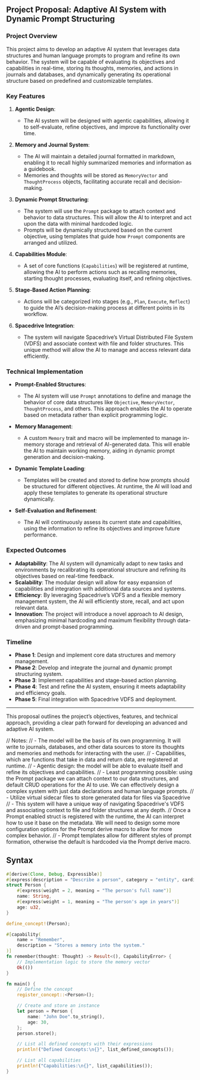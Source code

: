 ## **Project Proposal: Adaptive AI System with Dynamic Prompt Structuring**

### **Project Overview**

This project aims to develop an adaptive AI system that leverages data structures and human language prompts to program and refine its own behavior. The system will be capable of evaluating its objectives and capabilities in real-time, storing its thoughts, memories, and actions in journals and databases, and dynamically generating its operational structure based on predefined and customizable templates.

### **Key Features**

1. **Agentic Design**:

   - The AI system will be designed with agentic capabilities, allowing it to self-evaluate, refine objectives, and improve its functionality over time.

2. **Memory and Journal System**:

   - The AI will maintain a detailed journal formatted in markdown, enabling it to recall highly summarized memories and information as a guidebook.
   - Memories and thoughts will be stored as `MemoryVector` and `ThoughtProcess` objects, facilitating accurate recall and decision-making.

3. **Dynamic Prompt Structuring**:

   - The system will use the `Prompt` package to attach context and behavior to data structures. This will allow the AI to interpret and act upon the data with minimal hardcoded logic.
   - Prompts will be dynamically structured based on the current objective, using templates that guide how `Prompt` components are arranged and utilized.

4. **Capabilities Module**:

   - A set of core functions (`Capabilities`) will be registered at runtime, allowing the AI to perform actions such as recalling memories, starting thought processes, evaluating itself, and refining objectives.

5. **Stage-Based Action Planning**:

   - Actions will be categorized into stages (e.g., `Plan`, `Execute`, `Reflect`) to guide the AI’s decision-making process at different points in its workflow.

6. **Spacedrive Integration**:
   - The system will navigate Spacedrive’s Virtual Distributed File System (VDFS) and associate context with file and folder structures. This unique method will allow the AI to manage and access relevant data efficiently.

### **Technical Implementation**

- **Prompt-Enabled Structures**:

  - The AI system will use `Prompt` annotations to define and manage the behavior of core data structures like `Objective`, `MemoryVector`, `ThoughtProcess`, and others. This approach enables the AI to operate based on metadata rather than explicit programming logic.

- **Memory Management**:

  - A custom `Memory` trait and macro will be implemented to manage in-memory storage and retrieval of AI-generated data. This will enable the AI to maintain working memory, aiding in dynamic prompt generation and decision-making.

- **Dynamic Template Loading**:

  - Templates will be created and stored to define how prompts should be structured for different objectives. At runtime, the AI will load and apply these templates to generate its operational structure dynamically.

- **Self-Evaluation and Refinement**:
  - The AI will continuously assess its current state and capabilities, using the information to refine its objectives and improve future performance.

### **Expected Outcomes**

- **Adaptability**: The AI system will dynamically adapt to new tasks and environments by recalibrating its operational structure and refining its objectives based on real-time feedback.
- **Scalability**: The modular design will allow for easy expansion of capabilities and integration with additional data sources and systems.
- **Efficiency**: By leveraging Spacedrive’s VDFS and a flexible memory management system, the AI will efficiently store, recall, and act upon relevant data.
- **Innovation**: The project will introduce a novel approach to AI design, emphasizing minimal hardcoding and maximum flexibility through data-driven and prompt-based programming.

### **Timeline**

- **Phase 1**: Design and implement core data structures and memory management.
- **Phase 2**: Develop and integrate the journal and dynamic prompt structuring system.
- **Phase 3**: Implement capabilities and stage-based action planning.
- **Phase 4**: Test and refine the AI system, ensuring it meets adaptability and efficiency goals.
- **Phase 5**: Final integration with Spacedrive VDFS and deployment.

---

This proposal outlines the project’s objectives, features, and technical approach, providing a clear path forward for developing an advanced and adaptive AI system.

// Notes:
// - The model will be the basis of its own programming. It will write to journals, databases, and other data sources to store its thoughts and memories and methods for interacting with the user.
// - Capabilities, which are functions that take in data and return data, are registered at runtime.
// - Agentic design: the model will be able to evaluate itself and refine its objectives and capabilities.
// - Least programming possible: using the Prompt package we can attach context to our data structures, and default CRUD operations for the AI to use. We can effectively design a complex system with just data declarations and human language prompts.
// - Utilize virtual sidecar files to store generated data for files via Spacedrive
// - This system will have a unique way of navigating Spacedrive's VDFS and associating context to file and folder structures at any depth.
// Once a Prompt enabled struct is registered with the runtime, the AI can interpret how to use it base on the metadata. We will need to design some more configuration options for the Prompt derive macro to allow for more complex behavior.
// - Prompt templates allow for different styles of prompt formation, otherwise the default is hardcoded via the Prompt derive macro.

## Syntax

```rust
#[derive(Clone, Debug, Expressible)]
#[express(description = "Describe a person", category = "entity", cardinality = "multiple")]
struct Person {
    #[express(weight = 2, meaning = "The person's full name")]
    name: String,
    #[express(weight = 1, meaning = "The person's age in years")]
    age: u32,
}

define_concept!(Person);

#[capability(
    name = "Remember",
    description = "Stores a memory into the system."
)]
fn remember(thought: Thought) -> Result<(), CapabilityError> {
    // Implementation logic to store the memory vector
    Ok(())
}

fn main() {
    // Define the concept
    register_concept::<Person>();

    // Create and store an instance
    let person = Person {
        name: "John Doe".to_string(),
        age: 30,
    };
    person.store();

    // List all defined concepts with their expressions
    println!("Defined Concepts:\n{}", list_defined_concepts());

    // List all capabilities
    println!("Capabilities:\n{}", list_capabilities());
}
```
